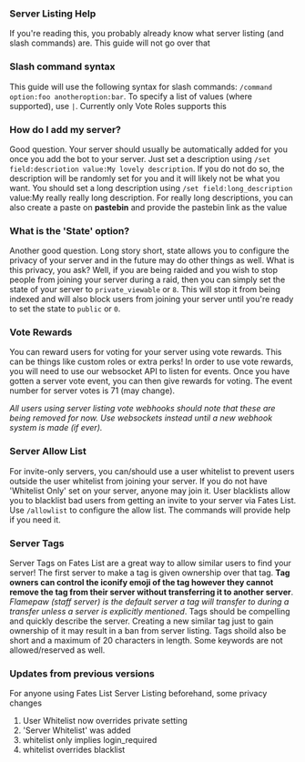 ### Server Listing Help

If you're reading this, you probably already know what server listing (and slash commands) are. This guide will not go over that

### Slash command syntax

This guide will use the following syntax for slash commands: ``/command option:foo anotheroption:bar``. To specify a list of values (where supported), use ``|``. Currently only Vote Roles supports this

### How do I add my server?

Good question. Your server should usually be automatically added for you once you add the bot to your server. Just set a description using ``/set field:descriotion value:My lovely description``. If you do not do so, the description will be randomly set for you and it will likely not be what you want. You should set a long description using ``/set field:long_description`` value:My really really long description. For really long descriptions, you can also create a paste on **pastebin** and provide the pastebin link as the value

### What is the 'State' option?

Another good question. Long story short, state allows you to configure the privacy of your server and in the future may do other things as well. What is this privacy, you ask? Well, if you are being raided and you wish to stop people from joining your server during a raid, then you can simply set the state of your server to ``private_viewable`` or ``8``. This will stop it from being indexed and will also block users from joining your server until you're ready to set the state to ``public`` or ``0``.

### Vote Rewards

You can reward users for voting for your server using vote rewards. This can be things like custom roles or extra perks! In order to use vote rewards, you will need to use our websocket API to listen for events. Once you have gotten a server vote event, you can then give rewards for voting. The event number for server votes is 71 (may change).

*All users using server listing vote webhooks should note that these are being removed for now. Use websockets instead until a new webhook system is made (if ever).*

### Server Allow List

For invite-only servers, you can/should use a user whitelist to prevent users outside the user whitelist from joining your server. If you do not have 'Whitelist Only' set on your server, anyone may join it. User blacklists allow you to blacklist bad users from getting an invite to your server via Fates List. Use ``/allowlist`` to configure the allow list. The commands will provide help if you need it.

### Server Tags

Server Tags on Fates List are a great way to allow similar users to find your server! The first server to make a tag is given ownership over that tag. **Tag owners can control the iconify emoji of the tag however they cannot remove the tag from their server without transferring it to another server**. *Flamepaw (staff server) is the default server a tag will transfer to during a transfer unless a server is explicitly mentioned*. Tags should be compelling and quickly describe the server. Creating a new similar tag just to gain ownership of it may result in a ban from server listing. Tags shoild also be short and a maximum of 20 characters in length. Some keywords are not allowed/reserved as well.

### Updates from previous versions

For anyone using Fates List Server Listing beforehand, some privacy changes

1. User Whitelist now overrides private setting
2. 'Server Whitelist' was added
3. whitelist only implies login_required
4. whitelist overrides blacklist